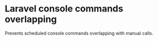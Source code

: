 # Laravel console commands overlapping

Prevents scheduled console commands overlapping with manual calls.
